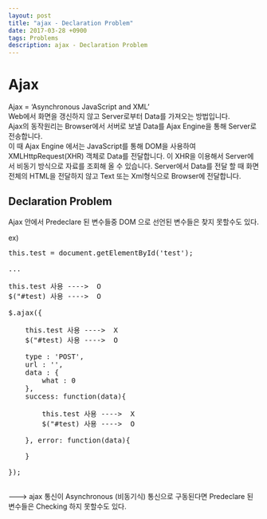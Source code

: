 ```yaml
---
layout: post
title: "ajax - Declaration Problem"
date: 2017-03-28 +0900
tags: Problems
description: ajax - Declaration Problem
---
```


Ajax
================
Ajax = ‘Asynchronous JavaScript and XML’<br>
Web에서 화면을 갱신하지 않고 Server로부터 Data를 가져오는 방법입니다.<br>
Ajax의 동작원리는 Browser에서 서버로 보낼 Data를 Ajax Engine을 통해 Server로 전송합니다.<br>
이 때 Ajax Engine 에서는 JavaScript를 통해 DOM을 사용하여 XMLHttpRequest(XHR) 객체로 Data를 전달합니다. 이 XHR을 이용해서 Server에서 비동기 방식으로 자료를 조회해 올 수 있습니다. Server에서 Data를 전달 할 때 화면전체의 HTML을 전달하지 않고 Text 또는 Xml형식으로 Browser에 전달합니다.


Declaration Problem
-------------------
Ajax 안에서 Predeclare 된 변수들중 DOM 으로 선언된 변수들은 찾지 못할수도 있다.

ex)

<pre>
this.test = document.getElementById('test');

...

this.test 사용 ---->  O
$("#test) 사용 ---->  O

$.ajax({

	this.test 사용 ---->  X
	$("#test) 사용 ---->  O

	type : 'POST',
	url : '',
	data : {
		what : 0
	},
	success: function(data){
		
		this.test 사용 ---->  X
		$("#test) 사용 ---->  O
		
	}, error: function(data){
	
	}
	
});

</pre>

---> ajax 통신이 Asynchronous (비동기식) 통신으로 구동된다면 Predeclare 된 변수들은 Checking 하지 못할수도 있다.